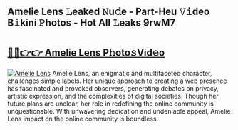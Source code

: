 ## Amelie Lens 𝙻eaked 𝙽u𝚍e - Part-Heu 𝚅𝚒deo B𝚒kini 𝙿hotos - Hot All 𝙻eaks 9rwM7

# <h2><a href="http://ld2m9f.urlbe.top/?page=Amelie+Lens">🔗🔗👉👉 Amelie Lens P𝚑oto𝚜Vid𝚎o</a></h2>

[![Amelie Lens](https://i.imgur.com/eBuTRDB.gif)](http://ld2m9f.urlbe.top/?page=Amelie+Lens)
Amelie Lens, an enigmatic and multifaceted character, challenges simple labels. Her unique approach to creating a web presence has fascinated and provoked observers, generating debates on privacy, artistic expression, and the complexities of digital societies. Though her future plans are unclear, her role in redefining the online community is unquestionable. With unwavering dedication and undeniable appeal, Amelie Lens impact on the online community is boundless.
